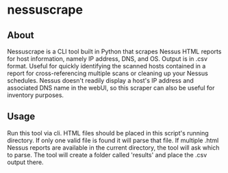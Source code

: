 # nessuscrape

## About

Nessuscrape is a CLI tool built in Python that scrapes Nessus HTML reports for host information, namely IP address, DNS, and OS.  Output is in .csv format.  Useful for quickly identifying the scanned hosts contained in a report for cross-referencing multiple scans or cleaning up your Nessus schedules.  Nessus doesn't readily display a host's IP address and associated DNS name in the webUI, so this scraper can also be useful for inventory purposes.

## Usage

Run this tool via cli.  HTML files should be placed in this script's running directory.  If only one valid file is found it will parse that file.  If multiple .html Nessus reports are available in the current directory, the tool will ask which to parse.  The tool will create a folder called 'results' and place the .csv output there.